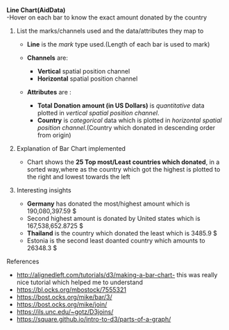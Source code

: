 __Line Chart(AidData)__   
-Hover on each bar to know the exact amount donated by the country
1. List the marks/channels used and the data/attributes they map to  
	* __Line__  is the  *mark* type used.(Length of each bar is used to mark)

	* __Channels__ are:   
		* __Vertical__ spatial position channel    
		* __Horizontal__ spatial position channel

	* __Attributes__ are :
   
		* __Total Donation amount (in US Dollars)__ is *quantitative* data plotted in 		*vertical spatial position channel*.
		* __Country__ is  *categorical* data which is plotted in  *horizontal spatial position channel*.(Country which donated in descending order from origin)

2. Explanation of Bar Chart implemented
	* Chart shows the __25 Top most/Least countries which donated__, in a sorted way,where as the country which got the highest is plotted to the right and lowest towards the left
  
3. Interesting insights 
	
	* __Germany__ has donated the most/highest amount which is 190,080,397.59 $
	* Second highest amount is donated by United states which is 167,538,652.8725 $
	* __Thailand__ is the country which donated the least which is 3485.9 $
	* Estonia is the second least doanted country which amounts to 26348.3 $ 

References   
* http://alignedleft.com/tutorials/d3/making-a-bar-chart- this was really nice tutorial which helped me  to understand
* https://bl.ocks.org/mbostock/7555321
* https://bost.ocks.org/mike/bar/3/
* https://bost.ocks.org/mike/join/
* https://ils.unc.edu/~gotz/D3joins/
* https://square.github.io/intro-to-d3/parts-of-a-graph/
